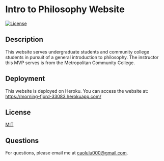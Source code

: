 # Intro to Philosophy Website

[![License](https://img.shields.io/badge/License-MIT-brightgreen.svg)](https://opensource.org/licenses/MIT)

## Description

This website serves undergraduate students and community college students in pursuit of a general introduction to philosophy. The instructor this MVP serves is from the Metropolitan Community College.

## Deployment

This website is deployed on Heroku. You can access the website at: https://morning-fjord-33083.herokuapp.com/

## License

[MIT](https://opensource.org/licenses/MIT)

## Questions

For questions, please email me at [caolulu000@gmail.com](mailto:caolulu000@gmail.com).
